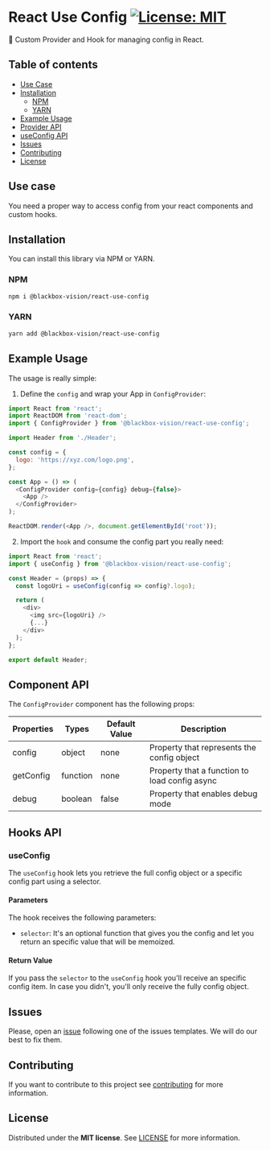 # React Use Config [![License: MIT](https://img.shields.io/badge/License-MIT-brightgreen.svg)](https://opensource.org/licenses/MIT)

:rocket: Custom Provider and Hook for managing config in React.

## Table of contents

- [Use Case](#use-case)
- [Installation](#installation)
  - [NPM](#npm)
  - [YARN](#yarn)
- [Example Usage](#example-usage)
- [Provider API](#component-api)
- [useConfig API](#hooks-api)
- [Issues](#issues)
- [Contributing](#contributing)
- [License](#license)

## Use case

You need a proper way to access config from your react components and custom hooks.

## Installation

You can install this library via NPM or YARN.

### NPM

```bash
npm i @blackbox-vision/react-use-config
```

### YARN

```bash
yarn add @blackbox-vision/react-use-config
```

## Example Usage

The usage is really simple:

1. Define the `config` and wrap your App in `ConfigProvider`:

```javascript
import React from 'react';
import ReactDOM from 'react-dom';
import { ConfigProvider } from '@blackbox-vision/react-use-config';

import Header from './Header';

const config = {
  logo: 'https://xyz.com/logo.png',
};

const App = () => (
  <ConfigProvider config={config} debug={false}>
    <App />
  </ConfigProvider>
);

ReactDOM.render(<App />, document.getElementById('root'));
```

2. Import the `hook` and consume the config part you really need:

```javascript
import React from 'react';
import { useConfig } from '@blackbox-vision/react-use-config';

const Header = (props) => {
  const logoUri = useConfig(config => config?.logo);

  return (
    <div>
      <img src={logoUri} />
      {...}
    </div>
  );
};

export default Header;
```

## Component API

The `ConfigProvider` component has the following props:

| Properties | Types    | Default Value | Description                                   |
| ---------- | -------- | ------------- | --------------------------------------------- |
| config     | object   | none          | Property that represents the config object    |
| getConfig  | function | none          | Property that a function to load config async |
| debug      | boolean  | false         | Property that enables debug mode              |

## Hooks API

### useConfig

The `useConfig` hook lets you retrieve the full config object or a specific config part using a selector.

#### Parameters

The hook receives the following parameters:

- `selector`: It's an optional function that gives you the config and let you return an specific value that will be memoized.

#### Return Value

If you pass the `selector` to the `useConfig` hook you'll receive an specific config item. In case you didn't, you'll only receive the fully config object.

## Issues

Please, open an [issue](https://github.com/BlackBoxVision/react-use-config/issues) following one of the issues templates. We will do our best to fix them.

## Contributing

If you want to contribute to this project see [contributing](https://github.com/BlackBoxVision/react-use-config/blob/master/CONTRIBUTING.md) for more information.

## License

Distributed under the **MIT license**. See [LICENSE](https://github.com/BlackBoxVision/react-use-config/blob/master/LICENSE) for more information.
